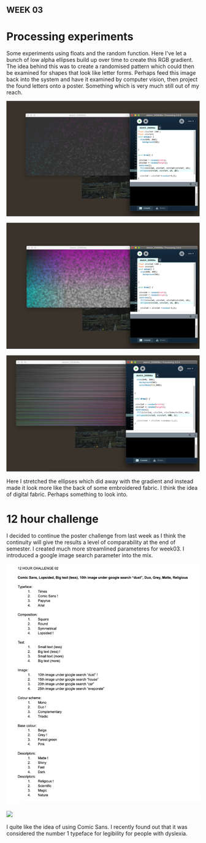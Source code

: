## WEEK 03


# Processing experiments
Some experiments using floats and the random function. Here I've let a bunch of low alpha ellipses build up over time to create this RGB gradient. The idea behind this was to create a randomised pattern which could then be examined for shapes that look like letter forms. Perhaps feed this image back into the system and have it examined by computer vision, then project the found letters onto a poster. Something which is very much still out of my reach.

![](Screen%20Shot%202020-08-06%20at%201.34.57%20pm.png) <br/>

![](Screen%20Shot%202020-08-06%20at%201.54.18%20pm.png) <br/>

![](Screen%20Shot%202020-08-06%20at%202.05.15%20pm.png) <br/>

Here I stretched the ellipses which did away with the gradient and instead made it look more like the back of some embroidered fabric. I think the idea of digital fabric. Perhaps something to look into.



# 12 hour challenge
I decided to continue the poster challenge from last week as I think the continuity will give the results a level of comparability at the end of semester. I created much more streamlined parameteres for week03. I introduced a google image search parameter into the mix. 

![](week1_chllng_parametres.png)

![](dust.jpg) 

I quite like the idea of using Comic Sans. I recently found out that it was considered the number 1 typeface for legibility for people with dyslexia. 
